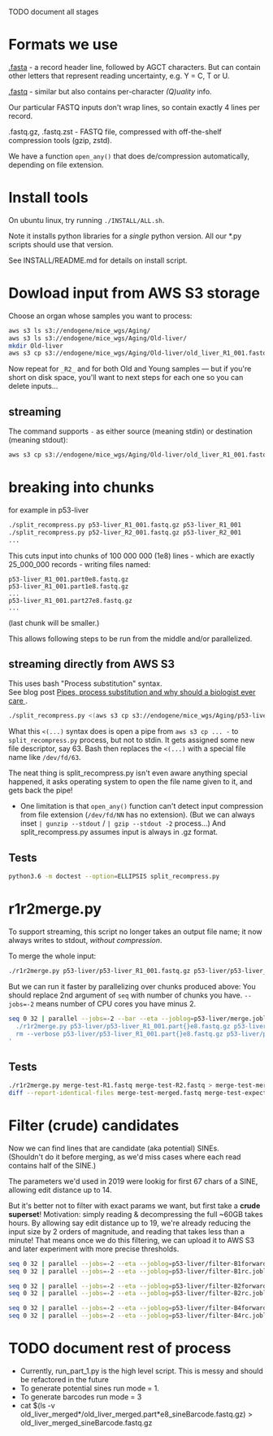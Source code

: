 TODO document all stages

# Formats we use

[.fasta](https://en.wikipedia.org/wiki/FASTA_format) - a record header line, followed by AGCT characters.
But can contain other letters that represent reading uncertainty, e.g. Y = C, T or U.

[.fastq](https://en.wikipedia.org/wiki/FASTQ_format) - similar but also contains per-character *(Q)uality* info.

Our particular FASTQ inputs don't wrap lines, so contain exactly 4 lines per record.

.fastq.gz, .fastq.zst - FASTQ file, compressed with off-the-shelf compression tools (gzip, zstd).

We have a function `open_any()` that does de/compression automatically, depending on file extension.

# Install tools

On ubuntu linux, try running `./INSTALL/ALL.sh`.

Note it installs python libraries for a _single_ python version.  All our *.py scripts should use that version.

See INSTALL/README.md for details on install script.

# Dowload input from AWS S3 storage

Choose an organ whose samples you want to process:

```bash
aws s3 ls s3://endogene/mice_wgs/Aging/
aws s3 ls s3://endogene/mice_wgs/Aging/Old-liver/
mkdir Old-liver
aws s3 cp s3://endogene/mice_wgs/Aging/Old-liver/old_liver_R1_001.fastq.gz Old-liver/
```

Now repeat for `_R2_` and for both Old and Young samples — but if you're short on disk space, you'll want to next steps for each one so you can delete inputs...

## streaming

The command supports `-` as either source (meaning stdin) or destination (meaning stdout):
```bash
aws s3 cp s3://endogene/mice_wgs/Aging/Old-liver/old_liver_R1_001.fastq.gz - | gunzip --stdout | head --lines=20
```

# breaking into chunks

for example in p53-liver
```bash
./split_recompress.py p53-liver_R1_001.fastq.gz p53-liver_R1_001
./split_recompress.py p52-liver_R2_001.fastq.gz p53-liver_R2_001
...
```
This cuts input into chunks of 100 000 000 (1e8) lines - which are exactly 25_000_000 records - writing files named:
```
p53-liver_R1_001.part0e8.fastq.gz
p53-liver_R1_001.part1e8.fastq.gz
...
p53-liver_R1_001.part27e8.fastq.gz
...
```
(last chunk will be smaller.)

This allows following steps to be run from the middle and/or parallelized.

## streaming directly from AWS S3

This uses bash "Process substitution" syntax.  
See blog post [Pipes, process substitution and why should a biologist ever care
](http://manutamminen.info/posts/process_subst/).

```bash
./split_recompress.py <(aws s3 cp s3://endogene/mice_wgs/Aging/p53-liver/p53-liver_R2_001.fastq.gz -) p53-liver/p53-liver_R2_001
```
What this `<(...)` syntax does is open a pipe from `aws s3 cp ... -` to `split_recompress.py` process,
but not to stdin. It gets assigned some new file descriptor, say 63.
Bash then replaces the `<(...)` with a special file name like `/dev/fd/63`.

The neat thing is split_recompress.py isn't even aware anything special happened, it asks operating system to open the file name given to it, and gets back the pipe!

- One limitation is that `open_any()` function can't detect input compression from file extension (`/dev/fd/NN` has no extension).
  (But we can always inset `| gunzip --stdout` / `| gzip --stdout -2` process...)
  And split_recompress.py assumes input is always in .gz format.

## Tests
```bash
python3.6 -m doctest --option=ELLIPSIS split_recompress.py
```

# r1r2merge.py

To support streaming, this script no longer takes an output file name;
it now always writes to stdout, *without compression*.

To merge the whole input:

```bash
./r1r2merge.py p53-liver/p53-liver_R1_001.fastq.gz p53-liver/p53-liver_R2_001.fastq.gz | gzip --stdout -2 > p53-liver/p53-liver_merged.fastq.gz
```

But we can run it faster by parallelizing over chunks produced above:
You should replace 2nd argument of `seq` with number of chunks you have.
`--jobs=-2` means number of CPU cores you have minus 2.

```bash
seq 0 32 | parallel --jobs=-2 --bar --eta --joblog=p53-liver/merge.joblog '
  ./r1r2merge.py p53-liver/p53-liver_R1_001.part{}e8.fastq.gz p53-liver/p53-liver_R2_001.part{}e8.fastq.gz | gzip --stdout -2 > p53-liver/p53-liver_merged.part{}e8.fastq.gz &&
  rm --verbose p53-liver/p53-liver_R1_001.part{}e8.fastq.gz p53-liver/p53-liver_R2_001.part{}e8.fastq.gz
'
```

## Tests

```bash
./r1r2merge.py merge-test-R1.fastq merge-test-R2.fastq > merge-test-merged.fastq
diff --report-identical-files merge-test-merged.fastq merge-test-expected.fastq
```

# Filter (crude) candidates

Now we can find lines that are candidate (aka potential) SINEs.  
(Shouldn't do it before merging, as we'd miss cases where each read contains half of the SINE.)

The parameters we'd used in 2019 were lookig for first 67 chars of a SINE, allowing edit distance up to 14.

But it's better not to filter with exact params we want, but first take a **crude superset**!
Motivation: simply reading & decompressing the full ~60GB takes hours.  By allowing say edit distance up to 19, we're already reducing the input size by 2 orders of magnitude, and reading that takes less than a minute!  That means once we do this filtering, we can upload it to AWS S3 and later experiment with more precise thresholds.

```bash
seq 0 32 | parallel --jobs=-2 --eta --joblog=p53-liver/filter-B1forward.joblog './filter_candidates.py B1.fasta 67 19 forward p53-liver/p53-liver_merged.part{}e8.fastq.gz | gzip --stdout -2 > p53-liver/p53-liver_merged-candidates-B1forward-head67err19.part{}e8.fastq.gz'
seq 0 32 | parallel --jobs=-2 --eta --joblog=p53-liver/filter-B1rc.joblog './filter_candidates.py B1.fasta 67 19 rc p53-liver/p53-liver_merged.part{}e8.fastq.gz | gzip --stdout -2 > p53-liver/p53-liver_merged-candidates-B1rc-head67err19.part{}e8.fastq.gz'

seq 0 32 | parallel --jobs=-2 --eta --joblog=p53-liver/filter-B2forward.joblog './filter_candidates.py B2.fasta 67 19 forward p53-liver/p53-liver_merged.part{}e8.fastq.gz | gzip --stdout -2 > p53-liver/p53-liver_merged-candidates-B2forward-head67err19.part{}e8.fastq.gz'
seq 0 32 | parallel --jobs=-2 --eta --joblog=p53-liver/filter-B2rc.joblog './filter_candidates.py B2.fasta 67 19 rc p53-liver/p53-liver_merged.part{}e8.fastq.gz | gzip --stdout -2 > p53-liver/p53-liver_merged-candidates-B2rc-head67err19.part{}e8.fastq.gz'

seq 0 32 | parallel --jobs=-2 --eta --joblog=p53-liver/filter-B4forward.joblog './filter_candidates.py B4.fasta 67 19 forward p53-liver/p53-liver_merged.part{}e8.fastq.gz | gzip --stdout -2 > p53-liver/p53-liver_merged-candidates-B4forward-head67err19.part{}e8.fastq.gz'
seq 0 32 | parallel --jobs=-2 --eta --joblog=p53-liver/filter-B4rc.joblog './filter_candidates.py B4.fasta 67 19 rc p53-liver/p53-liver_merged.part{}e8.fastq.gz | gzip --stdout -2 > p53-liver/p53-liver_merged-candidates-B4rc-head67err19.part{}e8.fastq.gz'
```

# TODO document rest of process 

- Currently, run_part_1.py is the high level script. This is messy and should be refactored in the future
- To generate potential sines run mode = 1.
- To generate barcodes run mode = 3
- cat $(ls -v old_liver_merged*/old_liver_merged.part*e8_sineBarcode.fastq.gz) > old_liver_merged_sineBarcode.fastq.gz
